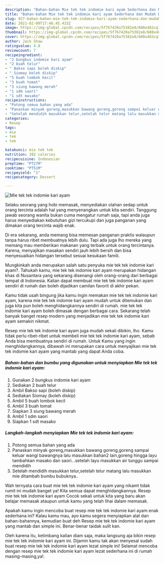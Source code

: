 ```yaml
---
description: "Bahan-bahan Mie tek tek indomie kari ayam Sederhana dan Mudah Dibuat"
title: "Bahan-bahan Mie tek tek indomie kari ayam Sederhana dan Mudah Dibuat"
slug: 927-bahan-bahan-mie-tek-tek-indomie-kari-ayam-sederhana-dan-mudah-dibuat
date: 2021-02-09T17:46:45.415Z
image: https://img-global.cpcdn.com/recipes/5f767420a75382e8/680x482cq70/mie-tek-tek-indomie-kari-ayam-foto-resep-utama.jpg
thumbnail: https://img-global.cpcdn.com/recipes/5f767420a75382e8/680x482cq70/mie-tek-tek-indomie-kari-ayam-foto-resep-utama.jpg
cover: https://img-global.cpcdn.com/recipes/5f767420a75382e8/680x482cq70/mie-tek-tek-indomie-kari-ayam-foto-resep-utama.jpg
author: Jack Shaw
ratingvalue: 4.8
reviewcount: 7
recipeingredient:
- "2 bungkus indomie kari ayam"
- "2 buah telur"
- " Bakso sapi boleh diskip"
- " Siomay boleh diskip"
- "5 buah lombok kecil"
- "3 buah tomat"
- "3 siung bawang merah"
- "1 sdm saori"
- "1 sdt masako"
recipeinstructions:
- "Potong semua bahan yang ada"
- "Panaskan minyak goreng,masukkan bawang goreng,goreng sampai keluar wangi bawangnya lalu masukkan bahan2 lain,goreng hingga layu tambahkan masako dan saori...setelah layu masukkan air tunggu sampai mendidih"
- "Setelah mendidih masukkan telur,setelah telur matang lalu masukkan mie ditambah bumbu bubuknya.."
categories:
- Resep
tags:
- mie
- tek
- tek

katakunci: mie tek tek 
nutrition: 202 calories
recipecuisine: Indonesian
preptime: "PT27M"
cooktime: "PT51M"
recipeyield: "1"
recipecategory: Dessert

---
```



![Mie tek tek indomie kari ayam](https://img-global.cpcdn.com/recipes/5f767420a75382e8/680x482cq70/mie-tek-tek-indomie-kari-ayam-foto-resep-utama.jpg)

Selaku seorang yang hobi memasak, menyediakan olahan sedap untuk orang tercinta adalah hal yang menyenangkan untuk kita sendiri. Tanggung jawab seorang  wanita bukan cuma mengatur rumah saja, tapi anda juga harus menyediakan kebutuhan gizi tercukupi dan juga panganan yang dimakan orang tercinta wajib enak.

Di era  sekarang, anda memang bisa memesan panganan praktis walaupun tanpa harus ribet membuatnya lebih dulu. Tapi ada juga lho mereka yang memang mau memberikan makanan yang terbaik untuk orang tercintanya. Karena, menyajikan masakan sendiri jauh lebih bersih dan bisa menyesuaikan hidangan tersebut sesuai kesukaan famili. 



Mungkinkah anda merupakan salah satu penyuka mie tek tek indomie kari ayam?. Tahukah kamu, mie tek tek indomie kari ayam merupakan hidangan khas di Nusantara yang sekarang disenangi oleh orang-orang dari berbagai tempat di Indonesia. Kalian dapat membuat mie tek tek indomie kari ayam sendiri di rumah dan boleh dijadikan camilan favorit di akhir pekan.

Kamu tidak usah bingung jika kamu ingin memakan mie tek tek indomie kari ayam, karena mie tek tek indomie kari ayam mudah untuk ditemukan dan juga kita pun boleh menghidangkannya sendiri di rumah. mie tek tek indomie kari ayam boleh dimasak dengan berbagai cara. Sekarang telah banyak banget resep modern yang menjadikan mie tek tek indomie kari ayam semakin nikmat.

Resep mie tek tek indomie kari ayam juga mudah sekali dibikin, lho. Kamu tidak perlu ribet-ribet untuk membeli mie tek tek indomie kari ayam, sebab Anda bisa membuatnya sendiri di rumah. Untuk Kamu yang ingin menghidangkannya, dibawah ini merupakan cara untuk menyajikan mie tek tek indomie kari ayam yang mantab yang dapat Anda coba.

<!--inarticleads1-->

##### Bahan-bahan dan bumbu yang digunakan untuk menyiapkan Mie tek tek indomie kari ayam:

1. Gunakan 2 bungkus indomie kari ayam
1. Sediakan 2 buah telur
1. Ambil  Bakso sapi (boleh diskip)
1. Sediakan  Siomay (boleh diskip)
1. Ambil 5 buah lombok kecil
1. Ambil 3 buah tomat
1. Siapkan 3 siung bawang merah
1. Ambil 1 sdm saori
1. Siapkan 1 sdt masako




<!--inarticleads2-->

##### Langkah-langkah menyiapkan Mie tek tek indomie kari ayam:

1. Potong semua bahan yang ada
1. Panaskan minyak goreng,masukkan bawang goreng,goreng sampai keluar wangi bawangnya lalu masukkan bahan2 lain,goreng hingga layu tambahkan masako dan saori...setelah layu masukkan air tunggu sampai mendidih
1. Setelah mendidih masukkan telur,setelah telur matang lalu masukkan mie ditambah bumbu bubuknya..




Wah ternyata cara buat mie tek tek indomie kari ayam yang nikamt tidak rumit ini mudah banget ya! Kita semua dapat menghidangkannya. Resep mie tek tek indomie kari ayam Cocok sekali untuk kita yang baru akan belajar memasak ataupun untuk kamu yang telah lihai dalam memasak.

Apakah kamu ingin mencoba buat resep mie tek tek indomie kari ayam enak sederhana ini? Kalau kamu mau, ayo kamu segera menyiapkan alat dan bahan-bahannya, kemudian buat deh Resep mie tek tek indomie kari ayam yang mantab dan simple ini. Benar-benar taidak sulit kan. 

Oleh karena itu, ketimbang kalian diam saja, maka langsung aja bikin resep mie tek tek indomie kari ayam ini. Dijamin kamu tak akan menyesal sudah buat resep mie tek tek indomie kari ayam lezat simple ini! Selamat mencoba dengan resep mie tek tek indomie kari ayam lezat sederhana ini di rumah masing-masing,ya!.

